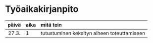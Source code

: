 # Työaikakirjanpito

| päivä | aika | mitä tein |
| :----: | :----- | :----- |
| 27.3. | 1 | tutustuminen keksityn aiheen toteuttamiseen |
